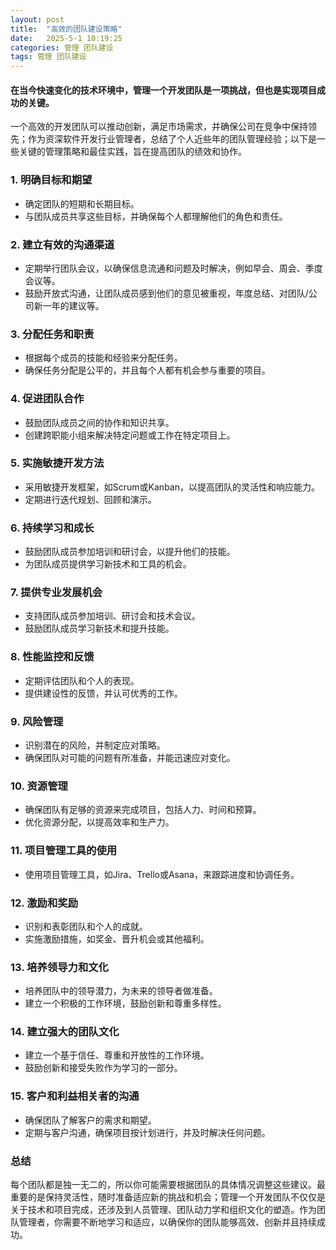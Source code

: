 ```yaml
---
layout: post
title:  "高效的团队建设策略"
date:   2025-5-1 10:19:25
categories: 管理 团队建设
tags: 管理 团队建设
---
```

#### 在当今快速变化的技术环境中，管理一个开发团队是一项挑战，但也是实现项目成功的关键。

一个高效的开发团队可以推动创新，满足市场需求，并确保公司在竞争中保持领先；作为资深软件开发行业管理者，总结了个人近些年的团队管理经验；以下是一些关键的管理策略和最佳实践，旨在提高团队的绩效和协作。

### 1. 明确目标和期望

- 确定团队的短期和长期目标。
- 与团队成员共享这些目标，并确保每个人都理解他们的角色和责任。

### 2. 建立有效的沟通渠道

- 定期举行团队会议，以确保信息流通和问题及时解决，例如早会、周会、季度会议等。
- 鼓励开放式沟通，让团队成员感到他们的意见被重视，年度总结、对团队/公司新一年的建议等。

### 3. 分配任务和职责

- 根据每个成员的技能和经验来分配任务。
- 确保任务分配是公平的，并且每个人都有机会参与重要的项目。

### 4. 促进团队合作
   
- 鼓励团队成员之间的协作和知识共享。
- 创建跨职能小组来解决特定问题或工作在特定项目上。

### 5. 实施敏捷开发方法

- 采用敏捷开发框架，如Scrum或Kanban，以提高团队的灵活性和响应能力。
- 定期进行迭代规划、回顾和演示。

### 6. 持续学习和成长

- 鼓励团队成员参加培训和研讨会，以提升他们的技能。
- 为团队成员提供学习新技术和工具的机会。
   
### 7. 提供专业发展机会

- 支持团队成员参加培训、研讨会和技术会议。
- 鼓励团队成员学习新技术和提升技能。

### 8. 性能监控和反馈

- 定期评估团队和个人的表现。
- 提供建设性的反馈，并认可优秀的工作。

### 9. 风险管理

- 识别潜在的风险，并制定应对策略。
- 确保团队对可能的问题有所准备，并能迅速应对变化。

### 10. 资源管理

- 确保团队有足够的资源来完成项目，包括人力、时间和预算。
- 优化资源分配，以提高效率和生产力。

### 11. 项目管理工具的使用

- 使用项目管理工具，如Jira、Trello或Asana，来跟踪进度和协调任务。
    
### 12. 激励和奖励

- 识别和表彰团队和个人的成就。
- 实施激励措施，如奖金、晋升机会或其他福利。
    
### 13. 培养领导力和文化

- 培养团队中的领导潜力，为未来的领导者做准备。
- 建立一个积极的工作环境，鼓励创新和尊重多样性。

### 14. 建立强大的团队文化

- 建立一个基于信任、尊重和开放性的工作环境。
- 鼓励创新和接受失败作为学习的一部分。
    
### 15. 客户和利益相关者的沟通

- 确保团队了解客户的需求和期望。
- 定期与客户沟通，确保项目按计划进行，并及时解决任何问题。

### 总结

每个团队都是独一无二的，所以你可能需要根据团队的具体情况调整这些建议。最重要的是保持灵活性，随时准备适应新的挑战和机会；管理一个开发团队不仅仅是关于技术和项目完成，还涉及到人员管理、团队动力学和组织文化的塑造。作为团队管理者，你需要不断地学习和适应，以确保你的团队能够高效、创新并且持续成功。
